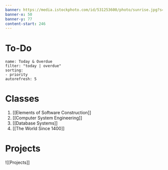 ```yaml
---
banner: https://media.istockphoto.com/id/531253600/photo/sunrise.jpg?s=612x612&w=0&k=20&c=gdlZaKWcTjW1hmTRN8veqYIV25O4OfN4MhNx2H5Rgnk=
banner-x: 50
banner-y: 77
content-start: 246
---
```

# To-Do
```todoist  
name: Today & Overdue
filter: "today | overdue"  
sorting:
- priority
autorefresh: 5
```

# Classes
1. [[Elements of Software Construction]] 
2. [[Computer System Engineering]]
3. [[Database Systems]]
4. [[The World Since 1400]] 

# Projects
![[Projects]] 
 